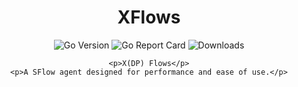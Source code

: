 <h1 align="center">XFlows</h1>

<div align="center">
    <img src="https://img.shields.io/github/go-mod/go-version/properprot/xflows?style=flat-square" alt="Go Version" />
    <img src="https://goreportcard.com/badge/github.com/properprot/xflows?style=flat-square" alt="Go Report Card" />
    <img src="https://img.shields.io/github/downloads/properprot/xflows/total?style=flat-square" alt="Downloads" />



    <p>X(DP) Flows</p>
    <p>A SFlow agent designed for performance and ease of use.</p>
</div>